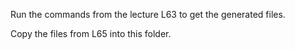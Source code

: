 Run the commands from the lecture L63 to get the generated files.

Copy the files from L65 into this folder.
